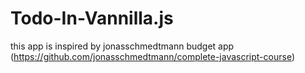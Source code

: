 # Todo-In-Vannilla.js

this app is inspired by jonasschmedtmann budget app (https://github.com/jonasschmedtmann/complete-javascript-course) 
